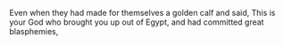 Even when they had made for themselves a golden calf and said, This is your God who brought you up out of Egypt, and had committed great blasphemies,
